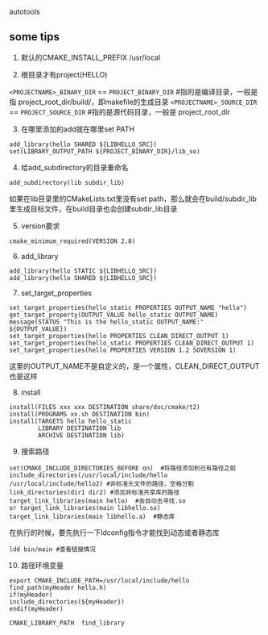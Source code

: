 autotools 

## some tips
1. 默认的CMAKE_INSTALL_PREFIX
/usr/local

2. 根目录才有project(HELLO)

`<PROJECTNAME>_BINARY_DIR` == `PROJECT_BINARY_DIR`  #指的是编译目录，一般是指 project_root_dir/build/，即makefile的生成目录
`<PROJECTNAME>_SOURCE_DIR` == `PROJECT_SOURCE_DIR`  #指的是源代码目录，一般是 project_root_dir

3. 在哪里添加的add就在哪里set PATH

```
add_library(hello SHARED ${LIBHELLO_SRC})
set(LIBRARY_OUTPUT_PATH ${PROJECT_BINARY_DIR}/lib_so)
```

4. 给add_subdirectory的目录重命名

```
add_subdirectory(lib subdir_lib)
```

如果在lib目录里的CMakeLists.txt里没有set path，那么就会在build/subdir_lib里生成目标文件，在build目录也会创建subdir_lib目录

5. version要求
```
cmake_minimum_required(VERSION 2.8)
```

6. add_library
```
add_library(hello STATIC ${LIBHELLO_SRC})
add_library(hello SHARED ${LIBHELLO_SRC})
```

7. set_target_properties

```
set_target_properties(hello_static PROPERTIES OUTPUT_NAME "hello")
get_target_property(OUTPUT_VALUE hello_static OUTPUT_NAME)
message(STATUS "This is the hello_static OUTPUT_NAME:" ${OUTPUT_VALUE})
set_target_properties(hello PROPERTIES CLEAN_DIRECT_OUTPUT 1)
set_target_properties(hello_static PROPERTIES CLEAN_DIRECT_OUTPUT 1)
set_target_properties(hello PROPERTIES VERSION 1.2 SOVERSION 1)
```

这里的OUTPUT_NAME不是自定义的，是一个属性，CLEAN_DIRECT_OUTPUT也是这样


8. install
```
install(FILES xxx xxx DESTINATION share/doc/cmake/t2)
install(PROGRAMS xx.sh DESTINATION bin)
install(TARGETS hello hello_static
        LIBRARY DESTINATION lib
        ARCHIVE DESTINATION lib)
```

9. 搜索路径
```
set(CMAKE_INCLUDE_DIRECTORIES_BEFORE on)  #将路径添加到已有路径之前
include_directories(/usr/local/include/hello /usr/local/include/hello2) #非标准头文件的路径，空格分割
link_directories(dir1 dir2) #添加非标准共享库的路径
target_link_libraries(main hello)  #会自动去寻找.so
or target_link_libraries(main libhello.so)
target_link_libraries(main libhello.a)  #静态库
```

在执行的时候，要先执行一下ldconfig指令才能找到动态或者静态库
```
ldd bin/main #查看链接情况
```

10. 路径环境变量
```
export CMAKE_INCLUDE_PATH=/usr/local/include/hello
find_path(myHeader hello.h)
if(myHeader)
include_directories(${myHeader})
endif(myHeader)

CMAKE_LIBRARY_PATH  find_library
```